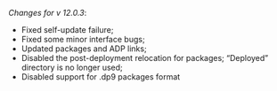 _Changes for v 12.0.3_:
- Fixed self-update failure;
- Fixed some minor interface bugs;
- Updated packages and ADP links;
- Disabled the post-deployment relocation for packages; “Deployed” directory is no longer used;
- Disabled support for .dp9 packages format
